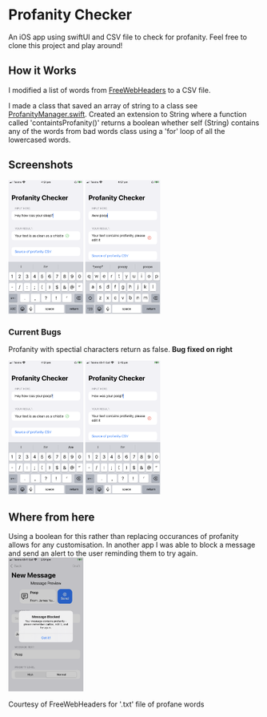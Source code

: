 # Profanity Checker
An iOS app using swiftUI and CSV file to check for profanity. Feel free to clone this project and play around!

## How it Works
I modified a list of words from [FreeWebHeaders](https://www.freewebheaders.com/full-list-of-bad-words-banned-by-google/) to a CSV file. 

I made a class that saved an array of string to a class see [ProfanityManager.swift](https://github.com/James-Nunn/profanity-checker/blob/main/profanityfilter/profanityfilter/ProfanityManager.swift). 
Created an extension to String where a function called 'containtsProfanity()' returns a boolean whether self (String) contains any of the words from bad words class using a 'for' loop of all the lowercased words. 

## Screenshots
<div><img src="https://github.com/James-Nunn/profanity-checker/blob/92c15182b279a41918c2ab7146ad68ad00455eae/negative.PNG" width="150px">
<img src="https://github.com/James-Nunn/profanity-checker/blob/92c15182b279a41918c2ab7146ad68ad00455eae/positive.PNG" width="150px"></div>

### Current Bugs
Profanity with spectial characters return as false. **Bug fixed on right** <br>
<div><img src="https://github.com/James-Nunn/profanity-checker/blob/92c15182b279a41918c2ab7146ad68ad00455eae/false-positive.PNG" width="150px">
<img src="https://github.com/James-Nunn/profanity-checker/blob/235e84c7868a24f5cd0711c4e55df5dd6cb7d9c4/fixed-positive.PNG" width="150px"></div>

## Where from here
Using a boolean for this rather than replacing occurances of profanity allows for any customisation. In another app I was able to block a message and send an alert to the user reminding them to try again. <br>
<img src="https://github.com/James-Nunn/profanity-checker/blob/03448fc245ca9e3db49366c36ff3eba9c9e08432/usage.PNG" width="150px">

Courtesy of FreeWebHeaders for '.txt' file of profane words
